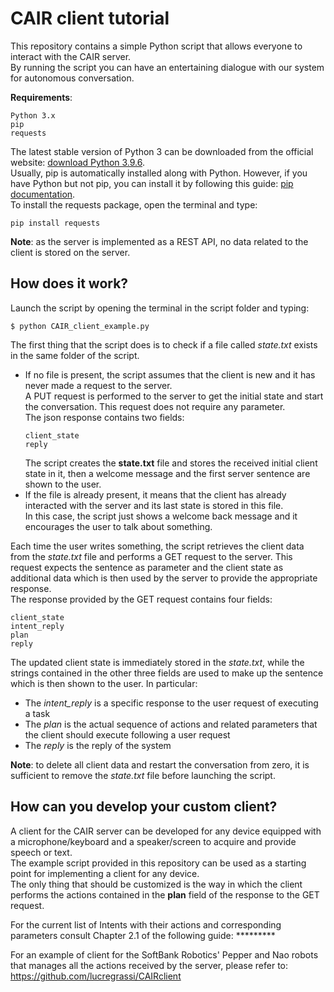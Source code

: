 # CAIR client tutorial
This repository contains a simple Python script that allows everyone to interact with the CAIR server.  
By running the script you can have an entertaining dialogue with our system for autonomous conversation.

**Requirements**: 
```
Python 3.x
pip
requests
```
The latest stable version of Python 3 can be downloaded from the official website: [download Python 3.9.6](https://www.python.org/downloads/release/python-396/).   
Usually, pip is automatically installed along with Python. However, if you have Python but not pip, you can install it by following this guide: [pip documentation](https://pip.pypa.io/en/stable/installation/).  
To install the requests package, open the terminal and type:
```
pip install requests
```

**Note**: as the server is implemented as a REST API, no data related to the client is stored on the server.

## How does it work?
Launch the script by opening the terminal in the script folder and typing:
```
$ python CAIR_client_example.py
```
The first thing that the script does is to check if a file called *state.txt* exists in the same folder of the script. 
* If no file is present, the script assumes that the client is new and it has never made a request to the server.  
  A PUT request is performed to the server to get the initial state and start the conversation. This request does not require any parameter.  
  The json response contains two fields:
  ```
  client_state
  reply
  ```
  The script creates the **state.txt** file and stores the received initial client state in it, then a welcome message and the first server sentence are shown to the user.
* If the file is already present, it means that the client has already interacted with the server and its last state is stored in this file.  
  In this case, the script just shows a welcome back message and it encourages the user to talk about something.
  
Each time the user writes something, the script retrieves the client data from the *state.txt* file and performs a GET request to the server. This request expects the sentence as parameter and the client state as additional data which is then used by the server to provide the appropriate response.  
The response provided by the GET request contains four fields:
```
client_state
intent_reply
plan
reply
```
The updated client state is immediately stored in the *state.txt*, while the strings contained in the other three fields are used to make up the sentence which is then shown to the user. In particular:
* The *intent_reply* is a specific response to the user request of executing a task 
* The *plan* is the actual sequence of actions and related parameters that the client should execute following a user request
* The *reply* is the reply of the system

**Note**: to delete all client data and restart the conversation from zero, it is sufficient to remove the *state.txt* file before launching the script.

## How can you develop your custom client?
A client for the CAIR server can be developed for any device equipped with a microphone/keyboard and a speaker/screen to acquire and provide speech or text.  
The example script provided in this repository can be used as a starting point for implementing a client for any device.  
The only thing that should be customized is the way in which the client performs the actions contained in the **plan** field of the response to the GET request.

For the current list of Intents with their actions and corresponding parameters consult Chapter 2.1 of the following guide: *********

For an example of client for the SoftBank Robotics' Pepper and Nao robots that manages all the actions received by the server, please refer to: https://github.com/lucregrassi/CAIRclient

